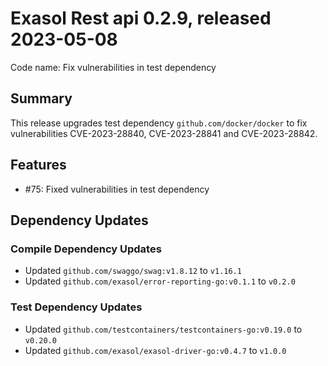 # Exasol Rest api 0.2.9, released 2023-05-08

Code name: Fix vulnerabilities in test dependency

## Summary

This release upgrades test dependency `github.com/docker/docker` to fix vulnerabilities CVE-2023-28840, CVE-2023-28841 and CVE-2023-28842.

## Features

* #75: Fixed vulnerabilities in test dependency

## Dependency Updates

### Compile Dependency Updates

* Updated `github.com/swaggo/swag:v1.8.12` to `v1.16.1`
* Updated `github.com/exasol/error-reporting-go:v0.1.1` to `v0.2.0`

### Test Dependency Updates

* Updated `github.com/testcontainers/testcontainers-go:v0.19.0` to `v0.20.0`
* Updated `github.com/exasol/exasol-driver-go:v0.4.7` to `v1.0.0`
